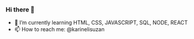 ### Hi there 👋

- 🌱 I’m currently learning HTML, CSS, JAVASCRIPT, SQL, NODE, REACT
- 📫 How to reach me: @karinelisuzan

